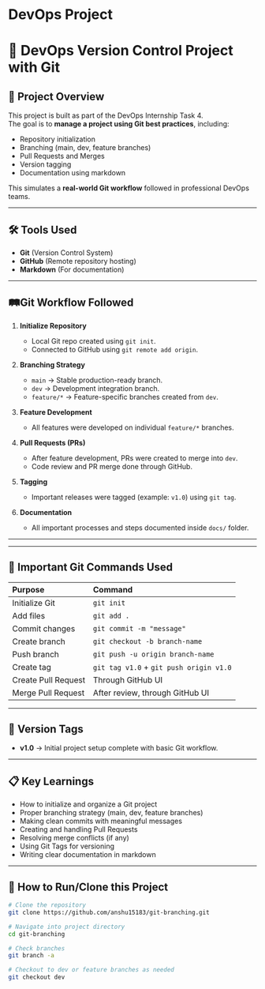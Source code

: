 # DevOps Project

# 🚀 DevOps Version Control Project with Git

## 📑 Project Overview
This project is built as part of the DevOps Internship Task 4.  
The goal is to **manage a project using Git best practices**, including:
- Repository initialization
- Branching (main, dev, feature branches)
- Pull Requests and Merges
- Version tagging
- Documentation using markdown

This simulates a **real-world Git workflow** followed in professional DevOps teams.

---

## 🛠️ Tools Used
- **Git** (Version Control System)
- **GitHub** (Remote repository hosting)
- **Markdown** (For documentation)

---

## 🛤Git Workflow Followed

1. **Initialize Repository**  
   - Local Git repo created using `git init`.
   - Connected to GitHub using `git remote add origin`.

2. **Branching Strategy**  
   - `main` → Stable production-ready branch.
   - `dev` → Development integration branch.
   - `feature/*` → Feature-specific branches created from `dev`.

3. **Feature Development**  
   - All features were developed on individual `feature/*` branches.

4. **Pull Requests (PRs)**  
   - After feature development, PRs were created to merge into `dev`.
   - Code review and PR merge done through GitHub.

5. **Tagging**  
   - Important releases were tagged (example: `v1.0`) using `git tag`.

6. **Documentation**  
   - All important processes and steps documented inside `docs/` folder.

---


---

## 📝 Important Git Commands Used

| Purpose | Command |
|:---|:---|
| Initialize Git | `git init` |
| Add files | `git add .` |
| Commit changes | `git commit -m "message"` |
| Create branch | `git checkout -b branch-name` |
| Push branch | `git push -u origin branch-name` |
| Create tag | `git tag v1.0` + `git push origin v1.0` |
| Create Pull Request | Through GitHub UI |
| Merge Pull Request | After review, through GitHub UI |

---

## 📜 Version Tags
- **v1.0** → Initial project setup complete with basic Git workflow.

---

## 📋 Key Learnings

- How to initialize and organize a Git project
- Proper branching strategy (main, dev, feature branches)
- Making clean commits with meaningful messages
- Creating and handling Pull Requests
- Resolving merge conflicts (if any)
- Using Git Tags for versioning
- Writing clear documentation in markdown

---

## 📣 How to Run/Clone this Project

```bash
# Clone the repository
git clone https://github.com/anshu15183/git-branching.git

# Navigate into project directory
cd git-branching

# Check branches
git branch -a

# Checkout to dev or feature branches as needed
git checkout dev


